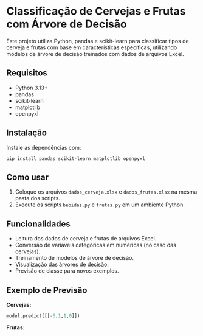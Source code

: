 # Classificação de Cervejas e Frutas com Árvore de Decisão

Este projeto utiliza Python, pandas e scikit-learn para classificar tipos de cerveja e frutas com base em características específicas, utilizando modelos de árvore de decisão treinados com dados de arquivos Excel.

## Requisitos

- Python 3.13+
- pandas
- scikit-learn
- matplotlib
- openpyxl

## Instalação

Instale as dependências com:

```
pip install pandas scikit-learn matplotlib openpyxl
```

## Como usar

1. Coloque os arquivos `dados_cerveja.xlsx` e `dados_frutas.xlsx` na mesma pasta dos scripts.
2. Execute os scripts `bebidas.py` e `frutas.py` em um ambiente Python.

## Funcionalidades

- Leitura dos dados de cerveja e frutas de arquivos Excel.
- Conversão de variáveis categóricas em numéricas (no caso das cervejas).
- Treinamento de modelos de árvore de decisão.
- Visualização das árvores de decisão.
- Previsão de classe para novos exemplos.

## Exemplo de Previsão

**Cervejas:**
```python
model.predict([[-6,1,1,0]])
```

**Frutas:**
```python
